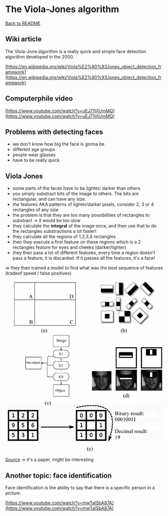 # The Viola-Jones algorithm

[Back to README](../README.md)

## Wiki article

The VIola-Jone algorithm is a really quick and simple face detection algorithm developed in the 2000.

[https://en.wikipedia.org/wiki/Viola%E2%80%93Jones_object_detection_framework](https://en.wikipedia.org/wiki/Viola%E2%80%93Jones_object_detection_framework)

## Computerphile video

[https://www.youtube.com/watch?v=uEJ71VlUmMQ](https://www.youtube.com/watch?v=uEJ71VlUmMQ)

## Problems with detecting faces

- we don't know how big the face is gonna be
- different age groups
- people wear glasses
- have to be really quick

## Viola Jones

- some parts of the faces have to be lighter/ darker than others
- you simply substract bits of the image to others. The bits are rectangular, and can have any size.
- the features AKA patterns of lighter/darker pixels, consider 2, 3 or 4 rectangles of any size
- the problem is that they are too many possibilities of rectangles to substract -> it would be too slow
- they calculate the **integral** of the image once, and then use that to do the rectangles substractions a lot faster!
- they calculate all the regions of 1,2,3,4 rectangles
- then they execute a first feature on these regions which is a 2 rectangles feature for eyes and cheeks (darker/lighter)
- they then pass a lot of different features, every time a region doesn't pass a feature, it is discarded. If it passes all the features, it's a face!

=> they then trained a model to find what was the best sequence of features (tradeof speed / false positives)

![./internet-images/viola-jones.png](./internet-images/viola-jones.png)

[Source](https://www.researchgate.net/figure/Viola-Jones-algorithm-parts-a-combination-of-regions-b-Haar-Features-c-cascade_fig1_282972331) -> it's a paper, might be interesting

## Another topic: face identification

Face identification is the ability to say that there is a specific person in a picture.

[https://www.youtube.com/watch?v=mwTaISbA87A](https://www.youtube.com/watch?v=mwTaISbA87A)
